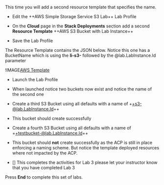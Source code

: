 This time you will add a second resource template that specifies the name.

-   Edit the ++AWS Simple Storage Service S3 Lab++ Lab Profile

-   On the **Cloud** page in the **Stack Deployments** section add a second
    **Resource Template** ++AWS S3 Bucket with Lab Instance++

-   Save the Lab Profile

The Resource Template contains the JSON below. Notice this one has a BucketName
which is using the **li-s3-** followed by the @lab.LabInstance.Id parameter

!IMAGE[AWS Template](images/image10.jpg)

-   Launch the Lab Profile

-   When launched notice two buckets now exist and notice the name of the second
    one

-   Create a third S3 Bucket using all defaults with a name of
    \++s3-@lab.LabInstance.Id++

-   This bucket should create successfully

-   Create a fourth S3 Bucket using all defaults with a name of
    \++testbucket-@lab.LabInstance.Id++

-   This bucket should **not** create successfully as the ACP is still in place
    enforcing a naming scheme. But notice the template deployed resources where
    not impacted by the ACP.

-   [] This completes the activities for Lab 3 please let your instructor know
    that you have completed Lab 3

Press **End** to complete this set of labs.
